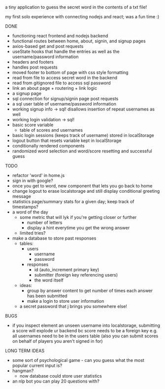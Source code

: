 a tiny application to guess the secret word in the contents of a txt file!

my first solo experience with connecting nodejs and react; was a fun time :)

DONE
- functioning react frontend and nodejs backend
- functional routes between home, about, signin, and signup pages
- axios-based get and post requests
- useState hooks that handle the entries as well as the username/password information
- headers and footers
- handles post requests
- moved footer to bottom of page with css style formatting
- read from file to access secret word in the backend
- read from gitignored file to access sql password
- link an about page + routering + link logic
- a signup page
- sql connection for signup/signin page post requests
- a sql user table of username/password information
- working signup info -> sql! disallows insertion of repeat usernames as well
- working login validation -> sql!
- basic score variable
    - table of scores and usernames
- basic login sessions (keeps track of username) stored in localStorage
- logout button that resets variable kept in localStorage
- conditionally rendered components
- randomized word selection and word/score resetting and successful guess

TODO
- refactor 'word' in home.js
- sign in with google?
- once you get to word, new component that lets you go back to home
- change logout to erase localstorage and still display conditional greeting message
- statistics page/summary stats for a given day; keep track of timestamps?
- a word of the day
    - some metric that will lyk if you're getting closer or further
        - number of letters
        - display a hint everytime you get the wrong answer
    - limited tries?
- make a database to store past responses
    - tables:
        - users
            - username
            - password
        - responses
            - id (auto_increment primary key)
            - submitter (foreign key referencing users)
            - the word itself
    - ideas:
        - group by answer content to get number of times each answer has been submitted
        - make a login to store user information
    - a secret password that j brings you somewhere else!

BUGS
- if you inspect element an unseen username into localstorage, submitting a score will explode ur backend bc  score needs to be a foreign key e.g. all usernames need to be in the users table (also you can submit scores on behalf of players you aren't signed in for)

LONG TERM IDEAS
- some sort of psychological game - can you guess what the most popular current input is?
- hangman?
    - now database could store user statistics
- an nlp bot you can play 20 questions with?


